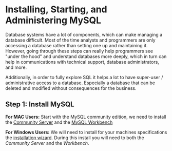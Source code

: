 # Installing, Starting, and Administering MySQL

Database systems have a lot of components, which can make managing a database difficult. Most of the time analysts and programmers are only accessing a database rather than setting one up and maintaining it. However, going through these steps can really help programmers see "under the hood" and understand databases more deeply, which in turn can help in communications with technical support, database administrators, and more.

Additionally, in order to fully explore SQL it helps a lot to have super-user / administrative access to a database. Especially a database that can be deleted and modified without consequences for the business.

## Step 1: Install MySQL

**For MAC Users:**
Start with the MySQL community edition, we need to install the [Community Server](https://dev.mysql.com/downloads/mysql/) and the [MySQL Workbench](https://dev.mysql.com/downloads/workbench/)

**For Windows Users:**
We will need to install for your machines specifications the [installation wizard](https://dev.mysql.com/downloads/installer/). During this install you will need to both the *Community Server* and the *Workbench*.
